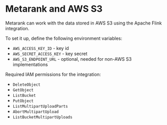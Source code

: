 # Metarank and AWS S3

Metarank can work with the data stored in AWS S3 using the Apache Flink integration. 

To set it up, define the following environment variables:
* `AWS_ACCESS_KEY_ID` - key id
* `AWS_SECRET_ACCESS_KEY` - key secret
* `AWS_S3_ENDPOINT_URL` - optional, needed for non-AWS S3 implementations

Required IAM permissions for the integration:
* `DeleteObject`
* `GetObject`
* `ListBucket`
* `PutObject`
* `ListMultipartUploadParts`
* `AbortMultipartUpload`
* `ListBucketMultipartUploads`